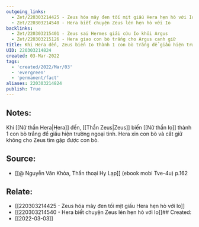 ```yaml
---
outgoing_links:
  - Zet/220303214425 - Zeus hóa mây đen tối mịt giấu Hera hẹn hò với Io
  - Zet/220303214540 - Hera biết chuyện Zeus lén hẹn hò với Io
backlinks:
  - Zet/220303215401 - Zeus sai Hermes giải cứu Io khỏi Argus
  - Zet/220303215126 - Hera giao con bò trắng cho Argus canh giữ
title: Khi Hera đến, Zeus biến Io thành 1 con bò trắng để giấu hiện trường ngoại tình
UID: 220303214824
created: 03-Mar-2022
tags:
  - 'created/2022/Mar/03'
  - 'evergreen'
  - 'permanent/fact'
aliases: 220303214824
publish: True
---
```

## Notes:
Khi [[Nữ thần Hera|Hera]] đến, [[Thần Zeus|Zeus]] biến [[Nữ thần Io]] thành 1 con bò trắng để giấu hiện trường ngoại tình. Hera xin con bò và cất giữ không cho Zeus tìm gặp được con bò.

## Source:
- [[@ Nguyễn Văn Khỏa, Thần thoại Hy Lạp]] (ebook mobi Tve-4u) p.162

## Relate:
- [[220303214425 - Zeus hóa mây đen tối mịt giấu Hera hẹn hò với Io]]
- [[220303214540 - Hera biết chuyện Zeus lén hẹn hò với Io]]## Created:
- [[2022-03-03]]
